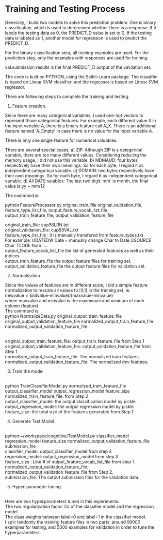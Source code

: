 Training and Testing Process
==================

Generally, I build two models to solve this prediction problem. One is binary classification, which is used to determined whether there is a response. If it labels the testing data as 0, the PREDICT_D value is set to 0. If the testing data is labeled as 1, another model for regression is used to predict the PREDICT_D. 

For the binary classification step, all training examples are used. For the prediction step, only the examples with responses are used for training. 


val.submission.results is the final PREDICT_D output of the validation set. 

The code is built on PYTHON, using the Scikit-Learn package. The classifier is based on Linear SVM classifier, and the regressor is based on Linear SVM regressor. 

There are following steps to complete the training and testing. 

1) Feature creation. 

Since there are many categorical variables, I used one-hot vectors to represent those categorical features. For example, each different value X in the input variable A, there is a binary feature call A_X. There is an additional feature named 'A_Empty' in case there is no value for the input variable A. 

There is only one single feature for numerical valuables.

There are several special cases. 
a) ZIP: Although ZIP is a categorical variable, there are too many different values. Considering reducing the memory usage, I did not use this variable. b) MDMAUD: four bytes respectively have their own meanings. So for each byte, I regard it as independent categorical variable. c) DOMAIN: two bytes respectively have their own meanings. So for each byte, I regard it as independent categorical variable. d) All DATE vaiables: The last two digit 'mm' is month, the final value is yy + mm/12

The command is:

python FeatureProcessor.py  original_train_file original_validation_file, feature_type_list_file, output_feature_vocab_list_file, output_train_feature_file, output_validation_feature_file


original_train_file:                    cup98LRN.txt
<br>
original_validation_file:               cup98VAL.txt
<br>
feature_type_list_file :                It is manually transfered from feature_types.txt. 
<br>
For example: 	                        ODATEDW  Date = manually change Char to Date
                                        OSOURCE     Char
                                        TCODE       Num
                                        .....
<br>
output_feature_vocab_list_file    	the list of generated features as well as their indices. 
<br>
output_train_feature_file		the output feature files for training set. 
<br>
output_validation_feature_file	the output feature files for validation set.


2) Normalization

Since the values of features are in different scale, I did a simple feature normalization to rescale all values to [0,1] in the training set, ie. 
<br>
newvalue = (oldvalue-minvalue)/(maxvalue-minvalue)
<br>
where maxvalue and minvalue is the maxminum and mininum of each column (feature)
<br>
The command is:
<br>
python NormalizeData.py original_output_train_feature_file original_output_validation_feature_file normalized_output_train_feature_file normalized_output_validation_feature_file

<br>
original_output_train_feature_file: output_train_feature_file from Step 1
<br>
original_output_validation_feature_file:  output_validation_feature_file from Step 1
<br>
normalized_output_train_feature_file: The normalized train features. 
<br>
normalized_output_validation_feature_file: The normalized dev features.
<br>


3) Train the model
<br>
python TrainClassifierModel.py normalized_train_feature_file  output_classifier_model  output_regression_model  feature_size
<br>
normalized_train_feature_file: from Step 2
<br>
output_classifier_model: the output classification model by pickle. 
<br>
output_regression_model: the output regression model by pickle
<br>
feature_size: the total size of the features generated from Step 1. 



4) Generate Test Model
<br>
python ~/workspace/cognitive/TestModel.py  classifier_model regression_model feature_size normalized_output_validation_feature_file  submission_file

<br>
classifier_model: output_classifier_model from step 3
<br>
regression_model: output_regression_model from step 3
<br>
feature_size : Line # of output_feature_vocab_list_file from step 1. 
<br>
normalized_output_validation_feature_file: normalized_output_validation_feature_file from Step 2.  
<br>
submission_file: The output submission files for the validation data. 


5) Hyper-parameter tuning
<br>
Here are two hyperparameters tuned in this experiments. 
<br>
The two regularization factor Cs  of the classifier model and the regression model.
<br>
The class weights between label=0 and label=1 in the classifier model.  
<br>
I split randomly the training feature files in two parts: around 90000 examples for testing, and 5000 examples for validation in order to tune the hyperparameters. 






